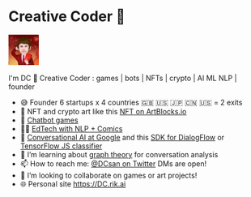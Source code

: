 # Creative Coder 👋

<img src='./images/dc-75.jpg' style='width: 60px' />

I'm DC 👋  Creative Coder : games | bots | NFTs | crypto | AI ML NLP | founder

- 😅 Founder 6 startups x 4 countries 🇬🇧 🇺🇸 🇯🇵 🇨🇳 🇺🇸 = 2 exits
- 🔑 NFT and crypto art like this [NFT on ArtBlocks.io](https://artblocks.io/project/55)
- 🤖 [Chatbot games](https://dc.rik.ai/projects/ten)
- 👨‍🏫 [EdTech with NLP + Comics](https://dc.rik.ai/projects/comic-english)
- 🔭 [Conversational AI at Google](https://dc.rik.ai/projects/ccai) and this [SDK for DialogFlow](https://github.com/GoogleCloudPlatform/dfcx-scrapi) or [TensorFlow JS classifier](https://github.com/dcsan/TfClassifier)
- 🌱 I’m learning about [graph theory](https://dc.rik.ai/projects/convoai) for conversation analysis
- 📫 How to reach me: [@DCsan on Twitter](https://twitter.com/dcsan) DMs are open!
- 👯 I’m looking to collaborate on games or art projects!
- 🌐 Personal site https://DC.rik.ai
